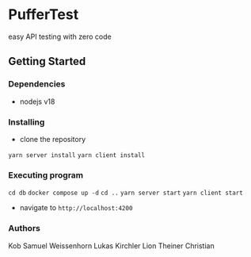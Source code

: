 # PufferTest

easy API testing with zero code

## Getting Started

### Dependencies

- nodejs v18

### Installing

- clone the repository

`yarn server install`
`yarn client install`

### Executing program

`cd db`
`docker compose up -d`
`cd ..`
`yarn server start`
`yarn client start`

- navigate to `http://localhost:4200`

### Authors

Kob Samuel
Weissenhorn Lukas
Kirchler Lion
Theiner Christian

